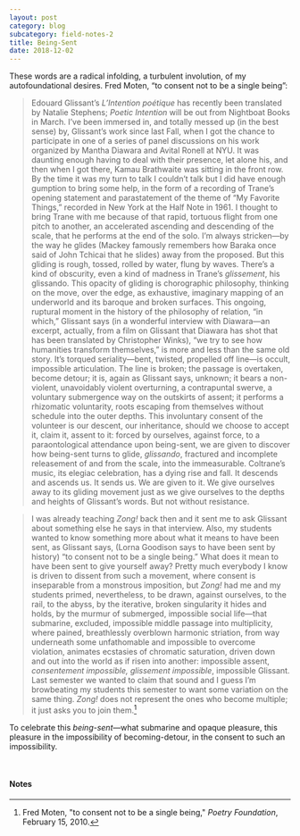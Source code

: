 ```yaml
---
layout: post
category: blog
subcategory: field-notes-2
title: Being-Sent
date: 2018-12-02
---
```


These words are a radical infolding, a turbulent involution, of my autofoundational desires. Fred Moten, “to consent not to be a single being”:

> Edouard Glissant’s *L’Intention poétique* has recently been translated by Natalie Stephens; *Poetic Intention* will be out from Nightboat Books in March. I’ve been immersed in, and totally messed up (in the best sense) by, Glissant’s work since last Fall, when I got the chance to participate in one of a series of panel discussions on his work organized by Mantha Diawara and Avital Ronell at NYU. It was daunting enough having to deal with their presence, let alone his, and then when I got there, Kamau Brathwaite was sitting in the front row. By the time it was my turn to talk I couldn’t talk but I did have enough gumption to bring some help, in the form of a recording of Trane’s opening statement and parastatement of the theme of “My Favorite Things,” recorded in New York at the Half Note in 1961. I thought to bring Trane with me because of that rapid, tortuous flight from one pitch to another, an accelerated ascending and descending of the scale, that he performs at the end of the solo. I’m always stricken—by the way he glides (Mackey famously remembers how Baraka once said of John Tchicai that he slides) away from the proposed. But this gliding is rough, tossed, rolled by water, flung by waves. There’s a kind of obscurity, even a kind of madness in Trane’s *glissement*, his glissando. This opacity of gliding is chorographic philosophy, thinking on the move, over the edge, as exhaustive, imaginary mapping of an underworld and its baroque and broken surfaces. This ongoing, ruptural moment in the history of the philosophy of relation, “in which,” Glissant says (in a wonderful interview with Diawara—an excerpt, actually, from a film on Glissant that Diawara has shot that has been translated by Christopher Winks), “we try to see how humanities transform themselves,” is more and less than the same old story. It’s torqued seriality—bent, twisted, propelled off line—is occult, impossible articulation. The line is broken; the passage is overtaken, become detour; it is, again as Glissant says, unknown; it bears a non-violent, unavoidably violent overturning, a contrapuntal swerve, a voluntary submergence way on the outskirts of assent; it performs a rhizomatic voluntarity, roots escaping from themselves without schedule into the outer depths. This involuntary consent of the volunteer is our descent, our inheritance, should we choose to accept it, claim it, assent to it: forced by ourselves, against force, to a paraontological attendance upon being-sent, we are given to discover how being-sent turns to glide, *glissando*, fractured and incomplete releasement of and from the scale, into the immeasurable. Coltrane’s music, its elegiac celebration, has a dying rise and fall. It descends and ascends us. It sends us. We are given to it. We give ourselves away to its gliding movement just as we give ourselves to the depths and heights of Glissant’s words. But not without resistance.

> I was already teaching *Zong!* back then and it sent me to ask Glissant about something else he says in that interview. Also, my students wanted to know something more about what it means to have been sent, as Glissant says, (Lorna Goodison says to have been sent by history) “to consent not to be a single being.” What does it mean to have been sent to give yourself away? Pretty much everybody I know is driven to dissent from such a movement, where consent is inseparable from a monstrous imposition, but *Zong!* had me and my students primed, nevertheless, to be drawn, against ourselves, to the rail, to the abyss, by the iterative, broken singularity it hides and holds, by the murmur of submerged, impossible social life—that submarine, excluded, impossible middle passage into multiplicity, where pained, breathlessly overblown harmonic striation, from way underneath some unfathomable and impossible to overcome violation, animates ecstasies of chromatic saturation, driven down and out into the world as if risen into another: impossible assent, *consentement impossible, glissement impossible*, impossible Glissant. Last semester we wanted to claim that sound and I guess I’m browbeating my students this semester to want some variation on the same thing. *Zong!* does not represent the ones who become multiple; it just asks you to join them.[^1]

To celebrate this *being-sent*—what submarine and opaque pleasure, this pleasure in the impossibility of becoming-detour, in the consent to such an impossibility.

<br>

#### Notes

[^1]: Fred Moten, "to consent not to be a single being," *Poetry Foundation*, February 15, 2010.
